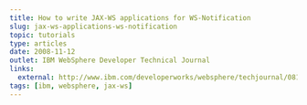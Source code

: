 ```yaml
---
title: How to write JAX-WS applications for WS-Notification
slug: jax-ws-applications-ws-notification
topic: tutorials
type: articles
date: 2008-11-12
outlet: IBM WebSphere Developer Technical Journal
links:
  external: http://www.ibm.com/developerworks/websphere/techjournal/0811_partridge/0811_partridge.html
tags: [ibm, websphere, jax-ws]
---
```


